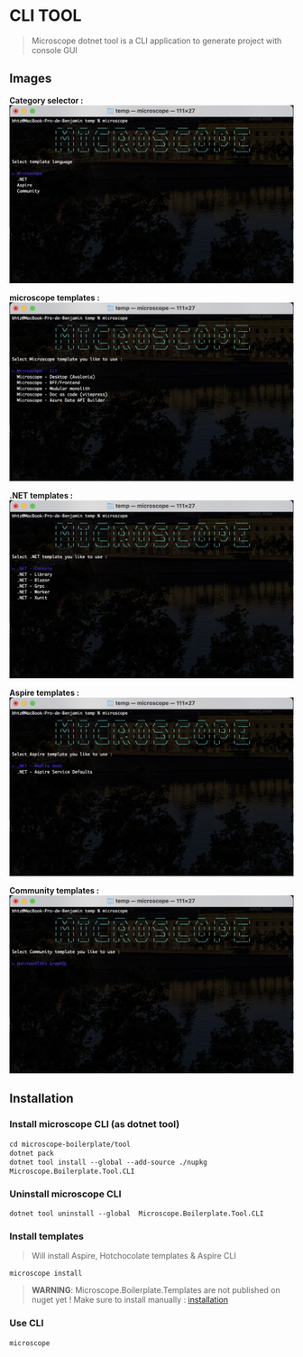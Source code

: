 # CLI TOOL

> Microscope dotnet tool is a CLI application to generate project with console GUI

## Images

**Category selector :**
![../images/tool.png](../images/tool.png)

**microscope templates :**
![../images/tool2.png](../images/tool2.png)

**.NET templates :**
![../images/tool3.png](../images/tool3.png)

**Aspire templates :**
![../images/tool4.png](../images/tool4.png)

**Community templates :**
![../images/tool5.png](../images/tool5.png)

## Installation

### Install microscope CLI (as dotnet tool)
```console
cd microscope-boilerplate/tool
dotnet pack
dotnet tool install --global --add-source ./nupkg Microscope.Boilerplate.Tool.CLI
```

### Uninstall microscope CLI
```console
dotnet tool uninstall --global  Microscope.Boilerplate.Tool.CLI
```

### Install templates
> Will install Aspire, Hotchocolate templates & Aspire CLI
```console
microscope install
```
> **WARNING**: Microscope.Boilerplate.Templates are not published on nuget yet ! Make sure to install manually : [installation](/templates/installation)

### Use CLI
```console
microscope
```
